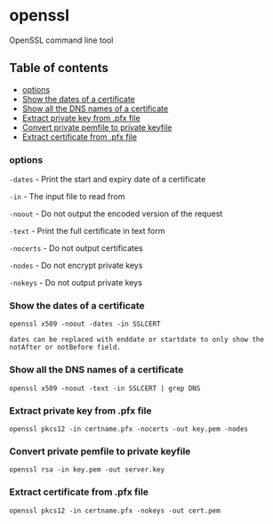 # openssl

OpenSSL command line tool

## Table of contents

* [options](#options)
* [Show the dates of a certificate](#show-the-dates-of-a-certificate)
* [Show all the DNS names of a certificate](#show-all-the-dns-names-of-a-certificate)
* [Extract private key from .pfx file](#extract-private-key-from-pfx-file)
* [Convert private pemfile to private keyfile](#convert-private-pemfile-to-private-keyfile)
* [Extract certificate from .pfx file](#extract-certificate-from-pfx-file)
    
### options
`-dates` - Print the start and expiry date of a certificate

`-in` - The input file to read from

`-noout` - Do not output the encoded version of the request

`-text` - Print the full certificate in text form

`-nocerts` - Do not output certificates

`-nodes` - Do not encrypt private keys

`-nokeys` - Do not output private keys 

### Show the dates of a certificate
```
openssl x509 -noout -dates -in SSLCERT

dates can be replaced with enddate or startdate to only show the notAfter or notBefore field.
```

### Show all the DNS names of a certificate
```
openssl x509 -noout -text -in SSLCERT | grep DNS
```

### Extract private key from .pfx file
```
openssl pkcs12 -in certname.pfx -nocerts -out key.pem -nodes
```

### Convert private pemfile to private keyfile
```
openssl rsa -in key.pem -out server.key
```

### Extract certificate from .pfx file
```
openssl pkcs12 -in certname.pfx -nokeys -out cert.pem
```
